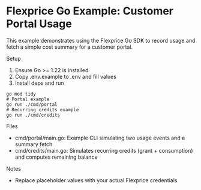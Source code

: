 # Flexprice Go Example: Customer Portal Usage

This example demonstrates using the Flexprice Go SDK to record usage and fetch a simple cost summary for a customer portal.

Setup
1. Ensure Go >= 1.22 is installed
2. Copy .env.example to .env and fill values
3. Install deps and run

```
go mod tidy
# Portal example
go run ./cmd/portal
# Recurring credits example
go run ./cmd/credits
```

Files
- cmd/portal/main.go: Example CLI simulating two usage events and a summary fetch
- cmd/credits/main.go: Simulates recurring credits (grant + consumption) and computes remaining balance

Notes
- Replace placeholder values with your actual Flexprice credentials
